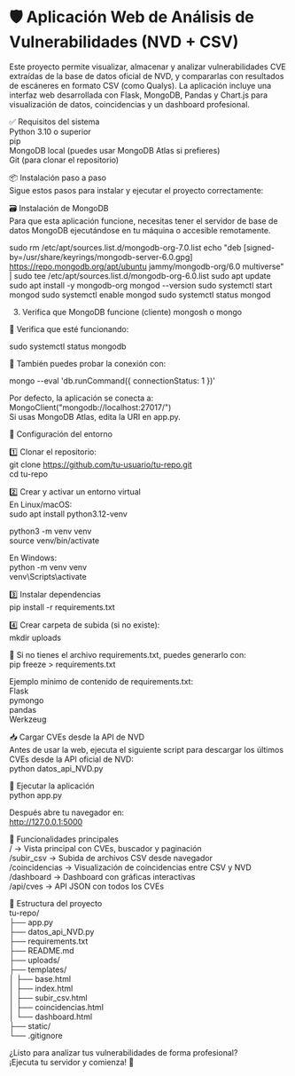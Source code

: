 # 🛡️ Aplicación Web de Análisis de Vulnerabilidades (NVD + CSV)

Este proyecto permite visualizar, almacenar y analizar vulnerabilidades CVE extraídas de la base de datos oficial de NVD, y compararlas con resultados de escáneres en formato CSV (como Qualys). La aplicación incluye una interfaz web desarrollada con Flask, MongoDB, Pandas y Chart.js para visualización de datos, coincidencias y un dashboard profesional.

✅ Requisitos del sistema  
Python 3.10 o superior  
pip  
MongoDB local (puedes usar MongoDB Atlas si prefieres)  
Git (para clonar el repositorio)

📦 Instalación paso a paso  
Sigue estos pasos para instalar y ejecutar el proyecto correctamente:

🗃️ Instalación de MongoDB  
Para que esta aplicación funcione, necesitas tener el servidor de base de datos MongoDB ejecutándose en tu máquina o accesible remotamente.

sudo rm /etc/apt/sources.list.d/mongodb-org-7.0.list
echo "deb [signed-by=/usr/share/keyrings/mongodb-server-6.0.gpg] https://repo.mongodb.org/apt/ubuntu jammy/mongodb-org/6.0 multiverse" | sudo tee /etc/apt/sources.list.d/mongodb-org-6.0.list
sudo apt update
sudo apt install -y mongodb-org
mongod --version
sudo systemctl start mongod
sudo systemctl enable mongod
sudo systemctl status mongod

3. Verifica que MongoDB funcione (cliente)
mongosh
o
mongo

🔹 Verifica que esté funcionando:

sudo systemctl status mongodb  

🔹 También puedes probar la conexión con:

mongo --eval 'db.runCommand({ connectionStatus: 1 })'  

Por defecto, la aplicación se conecta a:  
MongoClient("mongodb://localhost:27017/")  
Si usas MongoDB Atlas, edita la URI en app.py.

🔧 Configuración del entorno

1️⃣ Clonar el repositorio:  
git clone https://github.com/tu-usuario/tu-repo.git  
cd tu-repo  

2️⃣ Crear y activar un entorno virtual  
En Linux/macOS:  
sudo apt install python3.12-venv

python3 -m venv venv  
source venv/bin/activate  

En Windows:  
python -m venv venv  
venv\Scripts\activate  

3️⃣ Instalar dependencias  
pip install -r requirements.txt  

4️⃣ Crear carpeta de subida (si no existe):  
mkdir uploads  

📄 Si no tienes el archivo requirements.txt, puedes generarlo con:  
pip freeze > requirements.txt  

Ejemplo mínimo de contenido de requirements.txt:  
Flask  
pymongo  
pandas  
Werkzeug  

📥 Cargar CVEs desde la API de NVD  
Antes de usar la web, ejecuta el siguiente script para descargar los últimos CVEs desde la API oficial de NVD:  
python datos_api_NVD.py  

🚀 Ejecutar la aplicación  
python app.py  

Después abre tu navegador en:  
http://127.0.0.1:5000  

🧪 Funcionalidades principales  
/               → Vista principal con CVEs, buscador y paginación  
/subir_csv      → Subida de archivos CSV desde navegador  
/coincidencias  → Visualización de coincidencias entre CSV y NVD  
/dashboard      → Dashboard con gráficas interactivas  
/api/cves       → API JSON con todos los CVEs  

📁 Estructura del proyecto  
tu-repo/  
├── app.py  
├── datos_api_NVD.py  
├── requirements.txt  
├── README.md  
├── uploads/  
├── templates/  
│   ├── base.html  
│   ├── index.html  
│   ├── subir_csv.html  
│   ├── coincidencias.html  
│   └── dashboard.html  
├── static/  
└── .gitignore  

¿Listo para analizar tus vulnerabilidades de forma profesional?  
¡Ejecuta tu servidor y comienza! 🚀
